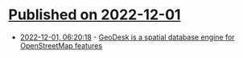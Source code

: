 # [Published on 2022-12-01](index.md)

* [2022-12-01, 06:20:18](https://news.ycombinator.com/item?id=33812983) - [GeoDesk is a spatial database engine for OpenStreetMap features](https://www.geodesk.com/)

